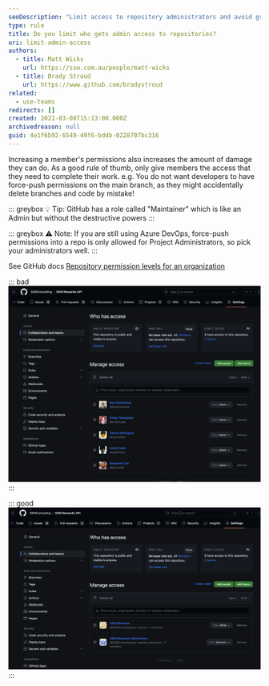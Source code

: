 ```yaml
---
seoDescription: "Limit access to repository administrators and avoid granting excessive permissions to prevent accidental damage or misuse."
type: rule
title: Do you limit who gets admin access to repositories?
uri: limit-admin-access
authors:
  - title: Matt Wicks
    url: https://ssw.com.au/people/matt-wicks
  - title: Brady Stroud
    url: https://www.github.com/bradystroud
related:
  - use-teams
redirects: []
created: 2021-03-08T15:13:00.000Z
archivedreason: null
guid: 4e1f6b92-6549-49f6-bddb-0228707bc316
---
```

Increasing a member's permissions also increases the amount of damage they can do. As a good rule of thumb, only give members the access that they need to complete their work. 
e.g. You do not want developers to have force-push permissions on the main branch, as they might accidentally delete branches and code by mistake!

::: greybox
💡 Tip: GitHub has a role called "Maintainer" which is like an Admin but without the destructive powers
:::

::: greybox
⚠️ Note: If you are still using Azure DevOps, force-push permissions into a repo is only allowed for Project Administrators, so pick your administrators well.
:::

See GitHub docs [Repository permission levels for an organization](https://docs.github.com/en/github/setting-up-and-managing-organizations-and-teams/repository-permission-levels-for-an-organization)

::: bad
![Bad Example: All members are Admins](tooManyAdmins.png)
:::

::: good
![Good Example: Most users have push access, some can maintain the repo](notManyAdmins.png)
:::
